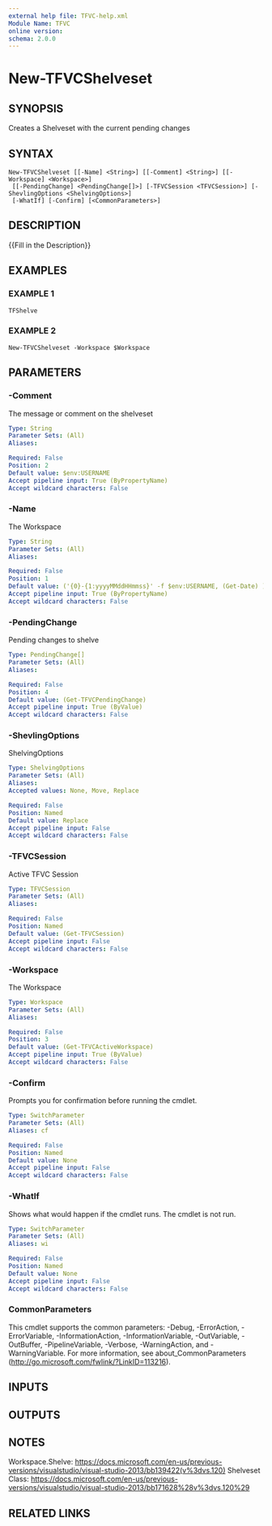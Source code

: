 ```yaml
---
external help file: TFVC-help.xml
Module Name: TFVC
online version:
schema: 2.0.0
---
```


# New-TFVCShelveset

## SYNOPSIS
Creates a Shelveset with the current pending changes

## SYNTAX

```
New-TFVCShelveset [[-Name] <String>] [[-Comment] <String>] [[-Workspace] <Workspace>]
 [[-PendingChange] <PendingChange[]>] [-TFVCSession <TFVCSession>] [-ShevlingOptions <ShelvingOptions>]
 [-WhatIf] [-Confirm] [<CommonParameters>]
```

## DESCRIPTION
{{Fill in the Description}}

## EXAMPLES

### EXAMPLE 1
```
TFShelve
```

### EXAMPLE 2
```
New-TFVCShelveset -Workspace $Workspace
```

## PARAMETERS

### -Comment
The message or comment on the shelveset

```yaml
Type: String
Parameter Sets: (All)
Aliases:

Required: False
Position: 2
Default value: $env:USERNAME
Accept pipeline input: True (ByPropertyName)
Accept wildcard characters: False
```

### -Name
The Workspace

```yaml
Type: String
Parameter Sets: (All)
Aliases:

Required: False
Position: 1
Default value: ('{0}-{1:yyyyMMddHHmmss}' -f $env:USERNAME, (Get-Date) )
Accept pipeline input: True (ByPropertyName)
Accept wildcard characters: False
```

### -PendingChange
Pending changes to shelve

```yaml
Type: PendingChange[]
Parameter Sets: (All)
Aliases:

Required: False
Position: 4
Default value: (Get-TFVCPendingChange)
Accept pipeline input: True (ByValue)
Accept wildcard characters: False
```

### -ShevlingOptions
ShelvingOptions

```yaml
Type: ShelvingOptions
Parameter Sets: (All)
Aliases:
Accepted values: None, Move, Replace

Required: False
Position: Named
Default value: Replace
Accept pipeline input: False
Accept wildcard characters: False
```

### -TFVCSession
Active TFVC Session

```yaml
Type: TFVCSession
Parameter Sets: (All)
Aliases:

Required: False
Position: Named
Default value: (Get-TFVCSession)
Accept pipeline input: False
Accept wildcard characters: False
```

### -Workspace
The Workspace

```yaml
Type: Workspace
Parameter Sets: (All)
Aliases:

Required: False
Position: 3
Default value: (Get-TFVCActiveWorkspace)
Accept pipeline input: True (ByValue)
Accept wildcard characters: False
```

### -Confirm
Prompts you for confirmation before running the cmdlet.

```yaml
Type: SwitchParameter
Parameter Sets: (All)
Aliases: cf

Required: False
Position: Named
Default value: None
Accept pipeline input: False
Accept wildcard characters: False
```

### -WhatIf
Shows what would happen if the cmdlet runs.
The cmdlet is not run.

```yaml
Type: SwitchParameter
Parameter Sets: (All)
Aliases: wi

Required: False
Position: Named
Default value: None
Accept pipeline input: False
Accept wildcard characters: False
```

### CommonParameters
This cmdlet supports the common parameters: -Debug, -ErrorAction, -ErrorVariable, -InformationAction, -InformationVariable, -OutVariable, -OutBuffer, -PipelineVariable, -Verbose, -WarningAction, and -WarningVariable.
For more information, see about_CommonParameters (http://go.microsoft.com/fwlink/?LinkID=113216).

## INPUTS

## OUTPUTS

## NOTES
Workspace.Shelve: https://docs.microsoft.com/en-us/previous-versions/visualstudio/visual-studio-2013/bb139422(v%3dvs.120)
Shelveset Class: https://docs.microsoft.com/en-us/previous-versions/visualstudio/visual-studio-2013/bb171628%28v%3dvs.120%29

## RELATED LINKS
